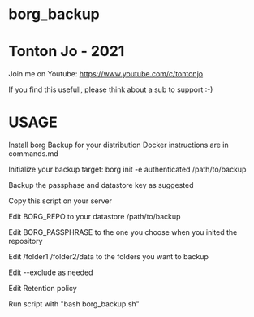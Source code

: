 # borg_backup

# Tonton Jo - 2021
Join me on Youtube: https://www.youtube.com/c/tontonjo

If you find this usefull, please think about a sub to support :-)

# USAGE
Install borg Backup for your distribution
Docker instructions are in commands.md

Initialize your backup target: borg init -e authenticated /path/to/backup

Backup the passphase and datastore key as suggested

Copy this script on your server

Edit BORG_REPO to your datastore /path/to/backup

Edit BORG_PASSPHRASE to the one you choose when you inited the repository

Edit /folder1 /folder2/data to the folders you want to backup

Edit --exclude as needed

Edit Retention policy

Run script with "bash borg_backup.sh"
